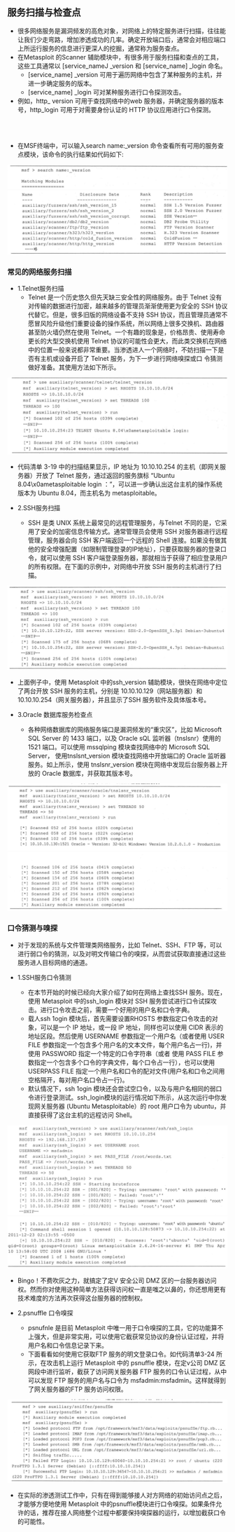 ## 服务扫描与检查点
- 很多网络服务是漏洞频发的高危对象，对网络上的特定服务进行扫描，往往能让我们少走弯路，增加渗透成功的几率。确定开放端口后，通常会对相应端口上所运行服务的信息进行更深人的挖掘，通常称为服务查点。
- 在Metasploit 的Scanner 辅助模块中，有很多用于服务扫描和查点的工具，这些工具通常以 [service_nameJ _version 和 [service_name] _login 命名。
  - [service_name] _version 可用于遍历网络中包含了某种服务的主机，并进一步确定服务的版本。
  - [service_name] _login 可对某种服务进行口令探测攻击。
- 例如，http_ version 可用于查找网络中的web 服务器，并确定服务器的版本号，http_login 可用于对需要身份认证的 HTTP 协议应用进行口令探测。

<br>
<br>

- 在MSF终端中，可以输入search name:_version 命令查看所有可用的服务查点模块，该命令的执行结果如代码如下:

![pic1](../pics/11111.png)
![pic1](../pics/11112.png)

### 常见的网络服务扫描
- 1.Telnet服务扫描
  - Telnet 是一个历史悠久但先天缺三安全性的网络服务。由于 Telnet 没有对传输的数据进行加密，越来越多的管理员渐渐使用更为安全的 SSH 协议代替它。但是，很多旧版的网络设备不支持 SSH 协议，而且管理员通常不愿冒风险升级他们重要设备的操作系统，所以网络上很多交换机、路由器甚至防火墙仍然在使用 Telnet。一个有趣的现象是，价格昂贵、使用寿命更长的大型交换机使用 Telnet 协议的可能性会更大，而此类交换机在网络中的位置一般来说都非常重要。当渗透进人一个网络时，不妨扫描一下是否有主机或设备开启了 Telnet 服务，为下一步进行网络嗅探或口 令猜测做好准备。其使用方法如下所示。 

![pic1](../pics/22222.png)

- 代码清单 3-19 中的扫描结果显示，IP 地址为 10.10.10.254 的主机（即网关服务器）开放了 Telnet 服务，通过返回的服务旗标 “Ubuntu 8.04\x0ametasploitable login ：”，可以进一步确认出这台主机的操作系统版本为 Ubuntu 8.04，而主机名为 metasploitable。

- 2.SSH服务扫描
  - SSH 是类 UNIX 系统上最常见的远程管理服务，与Telnet 不同的是，它采用了安全的加密信息传输方式。通常管理员会使用 SSH 对服务器进行远程管理，服务器会向 SSH 客户端返回一个远程的 Shell 连接。如果没有做其他的安全增强配置（如限制管理登录的IP地址），只要获取服务器的登录口令，就可以使用 SSH 客户端登录服务器，那就相当于获得了相应登录用户的所有权限。在下面的示例中，对网络中开放 SSH 服务的主机进行了扫描。

![pic1](../pics/33333.png)

  - 上面例子中，使用 Metasploit 中的ssh_version 辅助模块，很快在网络中定位了两台开放 SSH 服务的主机，分别是 10.10.10.129（网站服务器）和10.10.10.254（网关服务器），并且显示了SSH 服务软件及具体版本号。

- 3.Oracle 数据库服务检查点
  - 各种网络数据库的网络服务端口是漏洞频发的“重灾区”，比如 Microsoft SQL Server 的 1433 端口，以及 Oracle sQL 监听器（tnslsnr）使用的1521 端口。可以使用 mssqlping 模块查找网络中的 Microsoft SQL Server， 使用tnslsnt_version 模块查找网络中开放端口的 Oracle 监听器服务。如上所示，使用 tnslsnr_version 模块在网络中发现后台服务器上开放的 Oracle 数据库，并获取其版本号。 
 
![pic1](../pics/44441.png)
![pic1](../pics/44442.png)

### 口令猜测与嗅探
- 对于发现的系统与文件管理类网络服务，比如 Telnet、SSH、FTP 等，可以进行弱口令的猜测，以及对明文传输口令的嗅探，从而尝试获取直接通过这些服务进人目标网络的通道。

- 1.SSH服务口令猜测
  - 在本节开始的时候已经向大家介绍了如何在网络上查找SSH 服务。现在，使用 Metasploit 中的ssh_login 模块对 SSH 服务尝试进行口令试探攻击。进行口令攻击之前，需要一个好用的用户名和口令字典。
  - 载人ssh 1ogin 模块后，首先需要设置RHOSTS 参数指定口令攻击的对象，可以是一个 IP 地址，或一段 IP 地址，同样也可以使用 CIDR 表示的地址区段。然后使用
USERNAME 参数指定一个用户名（或者使用 USER FILE 参数指定一个包含多个用户名的文本文件，每个用户名占一行)，并使用 PASSWORD 指定一个特定的口令字符串（或者
使用 PASS FILE 参数指定一个包含多个口令的字典文件，每个口令占一行），也可以使用 USERPASS FILE 指定一个用户名和口令的配对文件(用户名和口令之间用空格隔开，每对用户名口令占一行)。
  - 默认情况下，ssh 1ogin 模块还会尝试空口令，以及与用户名相同的弱口令进行登录测试。ssh_login模块的运行情况如下所示，从这次运行中你发现网关服务器 (Ubuntu
Metasploitable）的 root 用户口令为 ubuntu，并直接获得了这台主机的远程访问 Shell。

![pic1](../pics/55551.png)
![pic1](../pics/55552.png)

 - Bingo！不费吹灰之力，就搞定了定V 安全公司 DMZ 区的一台服务器访问权。然而你对使用这种简单方法获得访问权一直是嗤之以鼻的，你还想用更有技术难度的方法再次获得这台服务器的控制权。

- 2.psnuffle 口令嗅探
  - psnufnle 是目前 Metasploit 中唯一用于口令嗅探的工具，它的功能算不上强大，但是非常实用，可以使用它截获常见协议的身份认证过程，并将用户名和口令信息记录下来。
  - 下面看看如何使用它获取FTP 服务的明文登录口令。如代码清单3-24 所示，在攻击机上运行 Metasploit 中的 psnuffle 模块，在定v公司 DMZ 区网段中进行监听，截获了访问网关服务器 FTP 服务的口令认证过程，从中可以发现 FTP 服务的用户名与口令为 msfadmin:msfadmin。这样就得到了网关服务器的FTP 服务访问权限。

![pic1](../pics/66661.png)
  
  - 在实际的渗透测试工作中，只有在得到能够接人对方网络的初始访问点之后，才能够方便地使用 Metasploit 中的psnuffle模块进行口令嗅探。如果条件允许的话，推荐在接人网络整个过程中都要保持嗅探器的运行，以增加截获口令的可能性。


